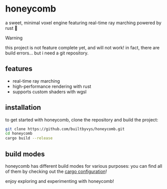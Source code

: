 # honeycomb

a sweet, minimal voxel engine featuring real-time ray marching powered by rust 🚀

> [!WARNING]
> this project is not feature complete yet, and will not work!
> in fact, there are build errors... but i need a git repository.

## features

- real-time ray marching
- high-performance rendering with rust
- supports custom shaders with wgsl

## installation

to get started with honeycomb, clone the repository and build the project:

```sh
git clone https://github.com/builtbyvys/honeycomb.git
cd honeycomb
cargo build --release
```

## build modes

honeycomb has different build modes for various purposes:
you can find all of them by checking out the [cargo configuration](https://github.com/builtbyvys/honeycomb/blob/main/Cargo.toml#L44-L51)!

enjoy exploring and experimenting with honeycomb!
